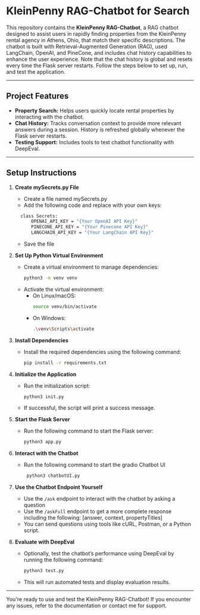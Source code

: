 # KleinPenny RAG-Chatbot for Search

This repository contains the **KleinPenny RAG-Chatbot**, a RAG chatbot designed to assist users in rapidly finding properties from the KleinPenny rental agency in Athens, Ohio, that match their specific descriptions. The chatbot is built with Retrieval-Augmented Generation (RAG), used LangChain, OpenAI, and PineCone, and includes chat history capabilities to enhance the user experience. Note that the chat history is global and resets every time the Flask server restarts. Follow the steps below to set up, run, and test the application.

---

## Project Features

- **Property Search:** Helps users quickly locate rental properties by interacting with the chatbot.
- **Chat History:** Tracks conversation context to provide more relevant answers during a session. History is refreshed globally whenever the Flask server restarts.
- **Testing Support:** Includes tools to test chatbot functionality with DeepEval.

---

## Setup Instructions
1. **Create mySecrets.py File**
   - Create a file named mySecrets.py
   - Add the following code and replace with your own keys:
   ```bash
     class Secrets:
         OPENAI_API_KEY = "{Your OpenAI API Key}"
         PINECONE_API_KEY = "{Your Pinecone API Key}"
         LANGCHAIN_API_KEY = "{Your LangChain API Key}"
     ```
   - Save the file 
2. **Set Up Python Virtual Environment**
   - Create a virtual environment to manage dependencies:
     ```bash
     python3 -m venv venv
     ```
   - Activate the virtual environment:
     - On Linux/macOS:
       ```bash
       source venv/bin/activate
       ```
     - On Windows:
       ```bash
       .\venv\Scripts\activate
       ```

3. **Install Dependencies**
   - Install the required dependencies using the following command:
     ```bash
     pip install -r requirements.txt
     ```

4. **Initialize the Application**
   - Run the initialization script:
     ```bash
     python3 init.py
     ```
   - If successful, the script will print a success message.

4. **Start the Flask Server**
   - Run the following command to start the Flask server:
     ```bash
     python3 app.py
     ```
5. **Interact with the Chatbot**
   - Run the following command to start the gradio Chatbot UI
     ```bash
      python3 chatbotUI.py
     ```

6. **Use the Chatbot Endpoint Yourself**
   - Use the `/ask` endpoint to interact with the chatbot by asking a question
   - Use the `/askFull` endpoint to get a more complete response including the following: [answer, context, propertyTitles]
   - You can send questions using tools like cURL, Postman, or a Python script.

7. **Evaluate with DeepEval**
   - Optionally, test the chatbot’s performance using DeepEval by running the following command:
     ```bash
     python3 test.py
     ```
   - This will run automated tests and display evaluation results.

---

You're ready to use and test the KleinPenny RAG-Chatbot! If you encounter any issues, refer to the documentation or contact me for support.
